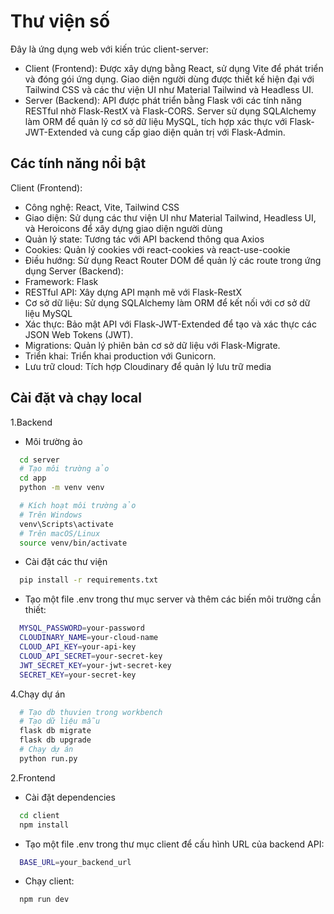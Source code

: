 # Thư viện số

Đây là ứng dụng web với kiến trúc client-server:
- Client (Frontend): Được xây dựng bằng React, sử dụng Vite để phát triển và đóng gói ứng dụng. Giao diện người dùng được thiết kế hiện đại với Tailwind CSS và các thư viện UI như Material Tailwind và Headless UI.
- Server (Backend): API được phát triển bằng Flask với các tính năng RESTful nhờ Flask-RestX và Flask-CORS. Server sử dụng SQLAlchemy làm ORM để quản lý cơ sở dữ liệu MySQL, tích hợp xác thực với Flask-JWT-Extended và cung cấp giao diện quản trị với Flask-Admin.
## Các tính năng nổi bật

Client (Frontend):
- Công nghệ: React, Vite, Tailwind CSS
- Giao diện: Sử dụng các thư viện UI như Material Tailwind, Headless UI, và Heroicons để xây dựng giao diện người dùng
- Quản lý state: Tương tác với API backend thông qua Axios
- Cookies: Quản lý cookies với react-cookies và react-use-cookie
- Điều hướng: Sử dụng React Router DOM để quản lý các route trong ứng dụng
Server (Backend):
- Framework: Flask
- RESTful API: Xây dựng API mạnh mẽ với Flask-RestX
- Cơ sở dữ liệu: Sử dụng SQLAlchemy làm ORM để kết nối với cơ sở dữ liệu MySQL
- Xác thực: Bảo mật API với Flask-JWT-Extended để tạo và xác thực các JSON Web Tokens (JWT).
- Migrations: Quản lý phiên bản cơ sở dữ liệu với Flask-Migrate.
- Triển khai: Triển khai production với Gunicorn.
- Lưu trữ cloud: Tích hợp Cloudinary để quản lý lưu trữ media


## Cài đặt và chạy local
1.Backend
- Môi trường ảo

```bash
  cd server
  # Tạo môi trường ảo
  cd app
  python -m venv venv

  # Kích hoạt môi trường ảo
  # Trên Windows
  venv\Scripts\activate
  # Trên macOS/Linux
  source venv/bin/activate
```

- Cài đặt các thư viện
```bash
  pip install -r requirements.txt
```

- Tạo một file .env trong thư mục server và thêm các biến môi trường cần thiết:

```bash
  MYSQL_PASSWORD=your-password
  CLOUDINARY_NAME=your-cloud-name
  CLOUD_API_KEY=your-api-key
  CLOUD_API_SECRET=your-secret-key
  JWT_SECRET_KEY=your-jwt-secret-key
  SECRET_KEY=your-secret-key
```

4.Chạy dự án
```bash
  # Tạo db thuvien trong workbench
  # Tạo dữ liệu mẫu
  flask db migrate
  flask db upgrade
  # Chạy dự án
  python run.py
```

2.Frontend
- Cài đặt dependencies
```bash
  cd client
  npm install
```

- Tạo một file .env trong thư mục client để cấu hình URL của backend API:

```bash
  BASE_URL=your_backend_url
```

- Chạy client:

```bash
  npm run dev
```
    
